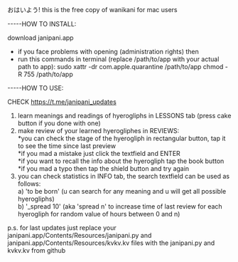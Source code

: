 おはいよう!
this is the free copy of wanikani for mac users

-----HOW TO INSTALL:

download janipani.app
* if you face problems with opening (administration rights) then 
* run this commands in terminal (replace /path/to/app with your actual path to app):
    sudo xattr -dr com.apple.quarantine /path/to/app
    chmod -R 755 /path/to/app

-----HOW TO USE:

CHECK https://t.me/janipani_updates

1) learn meanings and readings of hyerogliphs in LESSONS tab (press cake button if you done with one)
2) make review of your learned hyerogliphes in REVIEWS:\
    *you can check the stage of the hyerogliph in rectangular button, tap it to see the time since last preview\
    *if you mad a mistake just click the textfield and ENTER\
    *if you want to recall the info about the hyerogliph tap the book button\
    *if you mad a typo then tap the shield button and try again
3) you can check statistics in INFO tab, the search textfield can be used as follows:\
    a) 'to be born' (u can search for any meaning and u will get all possible hyerogliphs)\
    b) '_spread 10' (aka 'spread n' to increase time of last review for each hyerogliph for random value of hours between 0 and n)

p.s. for last updates just replace your janipani.app/Contents/Resources/janipani.py and janipani.app/Contents/Resources/kvkv.kv files with the janipani.py and kvkv.kv from github
